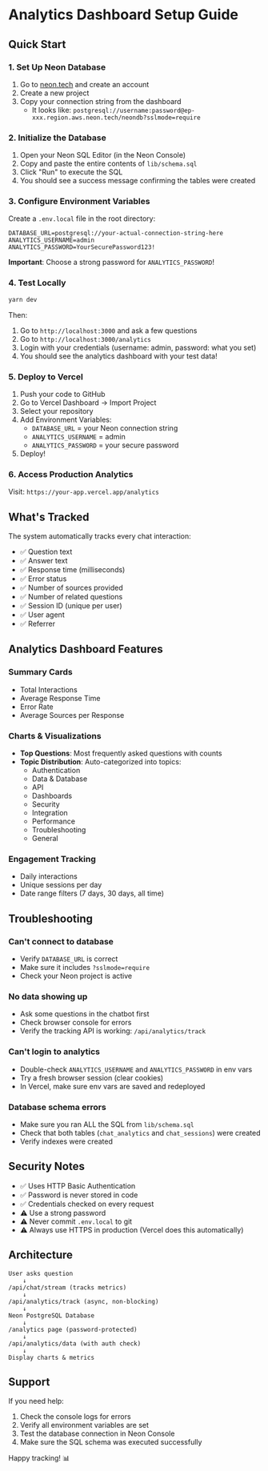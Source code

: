 # Analytics Dashboard Setup Guide

## Quick Start

### 1. Set Up Neon Database

1. Go to [neon.tech](https://neon.tech) and create an account
2. Create a new project
3. Copy your connection string from the dashboard
   - It looks like: `postgresql://username:password@ep-xxx.region.aws.neon.tech/neondb?sslmode=require`

### 2. Initialize the Database

1. Open your Neon SQL Editor (in the Neon Console)
2. Copy and paste the entire contents of `lib/schema.sql`
3. Click "Run" to execute the SQL
4. You should see a success message confirming the tables were created

### 3. Configure Environment Variables

Create a `.env.local` file in the root directory:

```env
DATABASE_URL=postgresql://your-actual-connection-string-here
ANALYTICS_USERNAME=admin
ANALYTICS_PASSWORD=YourSecurePassword123!
```

**Important**: Choose a strong password for `ANALYTICS_PASSWORD`!

### 4. Test Locally

```bash
yarn dev
```

Then:
1. Go to `http://localhost:3000` and ask a few questions
2. Go to `http://localhost:3000/analytics`
3. Login with your credentials (username: admin, password: what you set)
4. You should see the analytics dashboard with your test data!

### 5. Deploy to Vercel

1. Push your code to GitHub
2. Go to Vercel Dashboard → Import Project
3. Select your repository
4. Add Environment Variables:
   - `DATABASE_URL` = your Neon connection string
   - `ANALYTICS_USERNAME` = admin
   - `ANALYTICS_PASSWORD` = your secure password
5. Deploy!

### 6. Access Production Analytics

Visit: `https://your-app.vercel.app/analytics`

## What's Tracked

The system automatically tracks every chat interaction:

- ✅ Question text
- ✅ Answer text
- ✅ Response time (milliseconds)
- ✅ Error status
- ✅ Number of sources provided
- ✅ Number of related questions
- ✅ Session ID (unique per user)
- ✅ User agent
- ✅ Referrer

## Analytics Dashboard Features

### Summary Cards
- Total Interactions
- Average Response Time
- Error Rate
- Average Sources per Response

### Charts & Visualizations
- **Top Questions**: Most frequently asked questions with counts
- **Topic Distribution**: Auto-categorized into topics:
  - Authentication
  - Data & Database
  - API
  - Dashboards
  - Security
  - Integration
  - Performance
  - Troubleshooting
  - General

### Engagement Tracking
- Daily interactions
- Unique sessions per day
- Date range filters (7 days, 30 days, all time)

## Troubleshooting

### Can't connect to database
- Verify `DATABASE_URL` is correct
- Make sure it includes `?sslmode=require`
- Check your Neon project is active

### No data showing up
- Ask some questions in the chatbot first
- Check browser console for errors
- Verify the tracking API is working: `/api/analytics/track`

### Can't login to analytics
- Double-check `ANALYTICS_USERNAME` and `ANALYTICS_PASSWORD` in env vars
- Try a fresh browser session (clear cookies)
- In Vercel, make sure env vars are saved and redeployed

### Database schema errors
- Make sure you ran ALL the SQL from `lib/schema.sql`
- Check that both tables (`chat_analytics` and `chat_sessions`) were created
- Verify indexes were created

## Security Notes

- ✅ Uses HTTP Basic Authentication
- ✅ Password is never stored in code
- ✅ Credentials checked on every request
- ⚠️ Use a strong password
- ⚠️ Never commit `.env.local` to git
- ⚠️ Always use HTTPS in production (Vercel does this automatically)

## Architecture

```
User asks question
    ↓
/api/chat/stream (tracks metrics)
    ↓
/api/analytics/track (async, non-blocking)
    ↓
Neon PostgreSQL Database
    ↓
/analytics page (password-protected)
    ↓
/api/analytics/data (with auth check)
    ↓
Display charts & metrics
```

## Support

If you need help:
1. Check the console logs for errors
2. Verify all environment variables are set
3. Test the database connection in Neon Console
4. Make sure the SQL schema was executed successfully

Happy tracking! 📊

